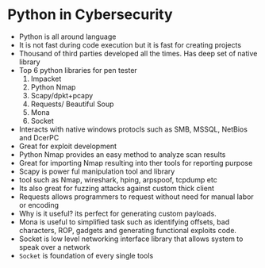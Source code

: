 # Python in Cybersecurity
- Python is all around language
- It is not fast during code execution but it is fast for creating projects
- Thousand of third parties developed all the times. Has deep set of native library
- Top 6 python libraries for pen tester
    1. Impacket
    2. Python Nmap
    3. Scapy/dpkt+pcapy
    4. Requests/ Beautiful Soup
    5. Mona
    6. Socket
- Interacts with native windows protocls such as SMB, MSSQL, NetBios and DcerPC
- Great for exploit development
- Python Nmap provides an easy method to analyze scan results
- Great for importing Nmap resulting into ther tools for reporting purpose
- Scapy is power ful manipulation tool and library
- tool such as Nmap, wireshark, hping, arpspoof, tcpdump etc
- Its also great for fuzzing attacks against custom thick client
- Requests allows programmers to request without need for manual labor or encoding
- Why is it useful? its perfect for generating custom payloads.
- Mona is useful to simplified task such as identifying offsets, bad characters, ROP, gadgets and generating functional exploits code.
- Socket is low level networking interface library that allows system to speak over a network
- `Socket` is foundation of every single tools